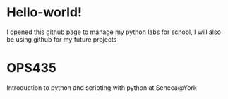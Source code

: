# Hello-world!
I opened this github page to manage my python labs for school, I will also be using github for my future projects

# OPS435
Introduction to python and scripting with python at Seneca@York

